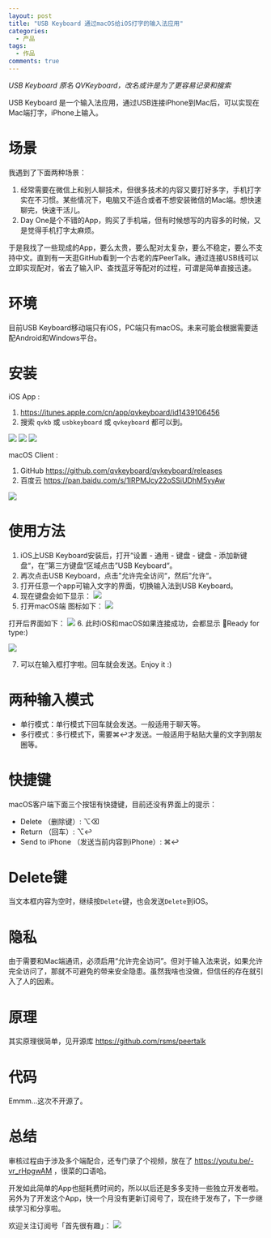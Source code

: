 ```yaml
---
layout: post
title: "USB Keyboard 通过macOS给iOS打字的输入法应用"
categories:
  - 产品
tags:
  - 作品
comments: true
---
```


*USB Keyboard 原名 QVKeyboard，改名或许是为了更容易记录和搜索*

USB Keyboard 是一个输入法应用，通过USB连接iPhone到Mac后，可以实现在Mac端打字，iPhone上输入。

<!-- more -->

# 场景

我遇到了下面两种场景：

1. 经常需要在微信上和别人聊技术，但很多技术的内容又要打好多字，手机打字实在不习惯。某些情况下，电脑又不适合或者不想安装微信的Mac端。想快速聊完，快速干活儿。
2. Day One是个不错的App，购买了手机端，但有时候想写的内容多的时候，又是觉得手机打字太麻烦。

于是我找了一些现成的App，要么太贵，要么配对太复杂，要么不稳定，要么不支持中文。直到有一天逛GitHub看到一个古老的库PeerTalk。通过连接USB线可以立即实现配对，省去了输入IP、查找蓝牙等配对的过程，可谓是简单直接迅速。


# 环境

目前USB Keyboard移动端只有iOS，PC端只有macOS。未来可能会根据需要适配Android和Windows平台。

# 安装

iOS App : 
1. <https://itunes.apple.com/cn/app/qvkeyboard/id1439106456>
2. 搜索 `qvkb` 或 `usbkeyboard` 或 `qvkeyboard` 都可以到。

![](/media/15402514895616.jpg)
![](/media/15402515094809.jpg)
![](/media/15402515243124.jpg)


macOS Client : 

1. GitHub <https://github.com/qvkeyboard/qvkeyboard/releases>
2. 百度云 <https://pan.baidu.com/s/1lRPMJcy22oSSiUDhM5yyAw>

![](/media/15402511097109.jpg)


# 使用方法

1. iOS上USB Keyboard安装后，打开“设置 - 通用 - 键盘 - 键盘 - 添加新键盘“，在”第三方键盘“区域点击”USB Keyboard“。
2. 再次点击USB Keyboard，点击”允许完全访问“，然后”允许“。
3. 打开任意一个app可输入文字的界面，切换输入法到USB Keyboard。
4. 现在键盘会如下显示：
![](/media/15402274921197.jpg)
5. 打开macOS端
图标如下：
![](/media/15402510498645.jpg)

打开后界面如下：
![](/media/15402275665008.jpg)
6. 此时iOS和macOS如果连接成功，会都显示 🌈Ready for type:)

![](/media/15402289330298.jpg)

7. 可以在输入框打字啦。回车就会发送。Enjoy it :)


# 两种输入模式

- 单行模式：单行模式下回车就会发送。一般适用于聊天等。
- 多行模式：多行模式下，需要⌘↩才发送。一般适用于粘贴大量的文字到朋友圈等。

# 快捷键

macOS客户端下面三个按钮有快捷键，目前还没有界面上的提示：

- Delete （删除键）: ⌥⌫
- Return （回车）: ⌥↩
- Send to iPhone （发送当前内容到iPhone）: ⌘↩

# Delete键

当文本框内容为空时，继续按`Delete`键，也会发送`Delete`到iOS。

# 隐私

由于需要和Mac端通讯，必须启用“允许完全访问”。但对于输入法来说，如果允许完全访问了，那就不可避免的带来安全隐患。虽然我啥也没做，但信任的存在就引入了人的因素。

# 原理

其实原理很简单，见开源库 <https://github.com/rsms/peertalk>

# 代码

Emmm...这次不开源了。

# 总结

审核过程由于涉及多个端配合，还专门录了个视频，放在了 <https://youtu.be/-vr_rHpgwAM> ，很菜的口语哈。

开发如此简单的App也挺耗费时间的，所以以后还是多多支持一些独立开发者啦。另外为了开发这个App，快一个月没有更新订阅号了，现在终于发布了，下一步继续学习和分享啦。


欢迎关注订阅号「首先很有趣」：
![](/images/fun.jpg)


